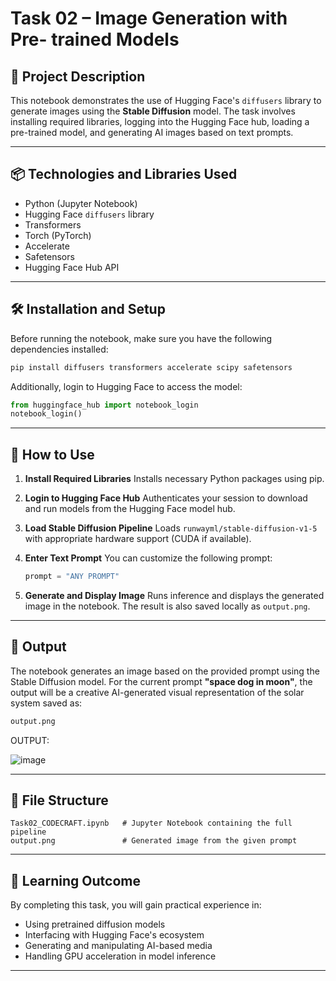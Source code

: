 # Task 02 – Image Generation with Pre- trained Models

## 📄 Project Description

This notebook demonstrates the use of Hugging Face's `diffusers` library to generate images using the **Stable Diffusion** model. The task involves installing required libraries, logging into the Hugging Face hub, loading a pre-trained model, and generating AI images based on text prompts.

---

## 📦 Technologies and Libraries Used

* Python (Jupyter Notebook)
* Hugging Face `diffusers` library
* Transformers
* Torch (PyTorch)
* Accelerate
* Safetensors
* Hugging Face Hub API

---

## 🛠️ Installation and Setup

Before running the notebook, make sure you have the following dependencies installed:

```bash
pip install diffusers transformers accelerate scipy safetensors
```

Additionally, login to Hugging Face to access the model:

```python
from huggingface_hub import notebook_login
notebook_login()
```

---

## 🚀 How to Use

1. **Install Required Libraries**
   Installs necessary Python packages using pip.

2. **Login to Hugging Face Hub**
   Authenticates your session to download and run models from the Hugging Face model hub.

3. **Load Stable Diffusion Pipeline**
   Loads `runwayml/stable-diffusion-v1-5` with appropriate hardware support (CUDA if available).

4. **Enter Text Prompt**
   You can customize the following prompt:

   ```python
   prompt = "ANY PROMPT"
   ```

5. **Generate and Display Image**
   Runs inference and displays the generated image in the notebook. The result is also saved locally as `output.png`.

---

## 📸 Output

The notebook generates an image based on the provided prompt using the Stable Diffusion model. For the current prompt **"space dog in moon"**, the output will be a creative AI-generated visual representation of the solar system saved as:

```bash
output.png
```
OUTPUT:

![image](https://github.com/user-attachments/assets/a25a4b8a-5f1d-4a3b-a38f-26021ad33773)

---

## 📁 File Structure

```
Task02_CODECRAFT.ipynb   # Jupyter Notebook containing the full pipeline
output.png               # Generated image from the given prompt
```

---

## 🧠 Learning Outcome

By completing this task, you will gain practical experience in:

* Using pretrained diffusion models
* Interfacing with Hugging Face's ecosystem
* Generating and manipulating AI-based media
* Handling GPU acceleration in model inference

---
